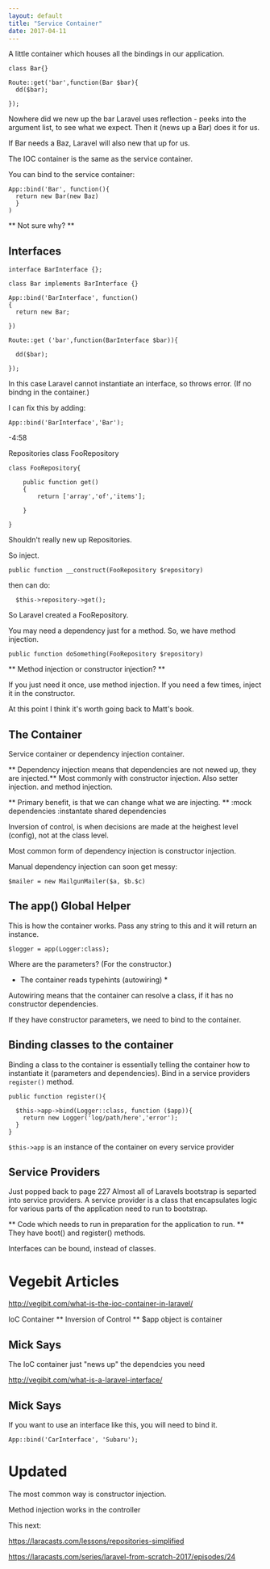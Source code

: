 ```yaml
---
layout: default
title: "Service Container"
date: 2017-04-11
---
```


A little container which houses all the bindings in our application.


```
class Bar{}

Route::get('bar',function(Bar $bar){
  dd($bar);

});

```

Nowhere did we new up the bar
Laravel uses reflection - peeks into the argument list, to see what we expect. Then it (news up a Bar) does it for us. 

If Bar needs a Baz, Laravel will also new that up for us. 

The IOC container is the same as the service container. 

You can bind to the service container:

```
App::bind('Bar', function(){
  return new Bar(new Baz)
  }
)

```

** Not sure why? **


## Interfaces

```
interface BarInterface {};

class Bar implements BarInterface {}

App::bind('BarInterface', function()
{
  return new Bar;

})

Route::get ('bar',function(BarInterface $bar)){

  dd($bar);
  
});

```
In this case Laravel cannot instantiate an interface, so throws error. (If no bindng in the container.)

I can fix this by adding:

```
App::bind('BarInterface','Bar');
```
-4:58

Repositories class
FooRepository

```
class FooRepository{

    public function get()
    {
        return ['array','of','items'];
  
    }
  
}
```

Shouldn't really new up Repositories.

So inject.

```
public function __construct(FooRepository $repository)
```

then can do:

```
  $this->repository->get();
```


So Laravel created a FooRepository.


You may need a dependency just for a method.
So, we have method injection.

```
public function doSomething(FooRepository $repository)
```

** Method injection or constructor injection? **

If you just need it once, use method injection.
If you need a few times, inject it in the constructor.



At this point I think it's worth going back to Matt's book.

## The Container ##

Service container or dependency injection container.

** Dependency injection means that dependencies are not newed up, they are injected.**
Most commonly with constructor injection.
Also setter injection.
and method injection.

** Primary benefit, is that we can change what we are injecting. **
:mock dependencies
:instantate shared dependencies

Inversion of control, is when decisions are made at the heighest level (config), not at the class level.

Most common form of dependency injection is constructor injection.

Manual dependency injection can soon get messy:
```
$mailer = new MailgunMailer($a, $b.$c)

```


## The app() Global Helper ##
This is how the container works.
Pass any string to this and it will return an instance.
```
$logger = app(Logger:class);
```
Where are the parameters? (For the constructor.)

* The container reads typehints (autowiring) *

Autowiring means that the container can resolve a class, if it has no constructor dependencies.

If they have constructor parameters, we need to bind to the container.

## Binding classes to the container ##

Binding a class to the container is essentially telling the container how to instantiate it (parameters and dependencies).
Bind in a service providers ```register()``` method.

```
public function register(){

  $this->app->bind(Logger::class, function ($app)){
    return new Logger('log/path/here','error');
  }
}

```


``` $this->app ``` is an instance of the container on every service provider

## Service Providers ##

Just popped back to page 227
Almost all of Laravels bootstrap is separted  into service providers.
A service provider is a class that encapsulates logic for various parts of the application need to run to bootstrap.

** Code which needs to run in preparation for the application to run. **
They have boot() and register() methods.




Interfaces can be bound, instead of classes.

# Vegebit Articles #
http://vegibit.com/what-is-the-ioc-container-in-laravel/

IoC Container
** Inversion of Control **
$app object is container

## Mick Says ##
The IoC container just "news up" the dependcies you need

http://vegibit.com/what-is-a-laravel-interface/


## Mick Says ##
If you want to use an interface like this, you will need to bind it.

```
App::bind('CarInterface', 'Subaru');
```




# Updated #

The most common way is constructor injection.

Method injection works in the controller

This next:

https://laracasts.com/lessons/repositories-simplified

https://laracasts.com/series/laravel-from-scratch-2017/episodes/24







